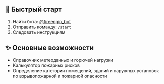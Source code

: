 ## 🚀 Быстрый старт

1. Найти бота: [@fireengin_bot](https://t.me/fireengin_bot)
2. Отправить команду: `/start`
3. Следовать инструкциям


## ✨ Основные возможности

- Справочник метеоданных и горючей нагрузки
- Калькулятор пожарных рисков
- Определение категории помещений, зданий и наружных установок по взрывопожарной и пожарной опасности
